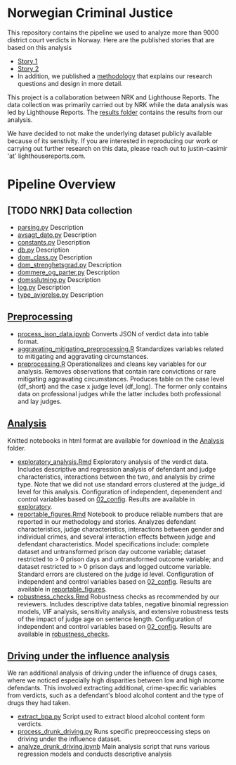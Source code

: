 # Norwegian Criminal Justice

This repository contains the pipeline we used to analyze more than 9000 district court verdicts in Norway. Here are the published stories that are based on this analysis
- [Story 1](https://www.nrk.no/1.17178868)
- [Story 2](https://www.nrk.no/1.17176807)
- In addition, we published a [methodology](https://www.lighthousereports.com/methodology/norway_criminal_justice/) that explains our research questions and design in more detail.

This project is a collaboration between NRK and Lighthouse Reports. The data collection was primarily carried out by NRK while the data analysis was led by Lighthouse Reports. The [results folder](https://github.com/Lighthouse-Reports/norwegian_criminal_justice/tree/main/03_results) contains the results from our analysis. 

We have decided to not make the underlying dataset publicly available because of its senstivity. If you are interested in reproducing our work or carrying out further research on this data, please reach out to justin-casimir 'at' lighthousereports.com.

# Pipeline Overview

## [TODO NRK] Data collection
- [parsing.py](https://github.com/Lighthouse-Reports/norwegian_criminal_justice/blob/main/NRK/parsing_verdicts/parsing.py)
Description
- [avsagt_dato.py](https://github.com/Lighthouse-Reports/norwegian_criminal_justice/blob/main/NRK/parsing_verdicts/helpers/avsagt_dato.py)
Description
- [constants.py](https://github.com/Lighthouse-Reports/norwegian_criminal_justice/blob/main/NRK/parsing_verdicts/helpers/constants.py)
Description
- [db.py](https://github.com/Lighthouse-Reports/norwegian_criminal_justice/blob/main/NRK/parsing_verdicts/helpers/db.py)
Description
- [dom_class.py](https://github.com/Lighthouse-Reports/norwegian_criminal_justice/blob/main/NRK/parsing_verdicts/helpers/dom_class.py)
Description
- [dom_strenghetsgrad.py](https://github.com/Lighthouse-Reports/norwegian_criminal_justice/blob/main/NRK/parsing_verdicts/helpers/dom_strenghetsgrad.py)
Description
- [dommere_og_parter.py](https://github.com/Lighthouse-Reports/norwegian_criminal_justice/blob/main/NRK/parsing_verdicts/helpers/dommere_og_parter.py)
Description
- [domsslutning.py](https://github.com/Lighthouse-Reports/norwegian_criminal_justice/blob/main/NRK/parsing_verdicts/helpers/domsslutning.py)
Description
- [log.py](https://github.com/Lighthouse-Reports/norwegian_criminal_justice/blob/main/NRK/parsing_verdicts/helpers/log.py)
Description
- [type_avjorelse.py](https://github.com/Lighthouse-Reports/norwegian_criminal_justice/blob/main/NRK/parsing_verdicts/helpers/type_avgjorelse.py)
Description

## [Preprocessing](https://github.com/Lighthouse-Reports/norwegian_criminal_justice/tree/main/04_preprocessing)
- [process_json_data.ipynb](https://github.com/Lighthouse-Reports/norwegian_criminal_justice/blob/main/04_preprocessing/process_json_data.ipynb)
Converts JSON of verdict data into table format.
- [aggravating_mitigating_preprocessing.R](https://github.com/Lighthouse-Reports/norwegian_criminal_justice/blob/main/04_preprocessing/aggravating_mitigating_preprocessing.R)
Standardizes variables related to mitigating and aggravating circumstances.
- [preprocessing.R](https://github.com/Lighthouse-Reports/norwegian_criminal_justice/blob/main/04_preprocessing/preprocessing.R)
Operationalizes and cleans key variables for our analysis. Removes observations that contain rare convictions or rare mitigating aggravating circumstances. Produces table on the case level (df_short) and the case x judge level (df_long). The former only contains data on professional judges while the latter includes both professional and lay judges.

## [Analysis](https://github.com/Lighthouse-Reports/norwegian_criminal_justice/tree/main/05_notebooks)
Knitted notebooks in html format are available for download in the [Analysis](https://github.com/Lighthouse-Reports/norwegian_criminal_justice/tree/main/05_notebooks) folder.
- [exploratory_analysis.Rmd](https://github.com/Lighthouse-Reports/norwegian_criminal_justice/blob/main/05_notebooks/exploratory_analysis.Rmd)
Exploratory analysis of the verdict data. Includes descriptive and regression analysis of defendant and judge characteristics, interactions between the two, and analysis by crime type. Note that we did not use standard errors clustered at the judge_id level for this analysis. Configuration of independent, depenendent and control variables based on [02_config](https://github.com/Lighthouse-Reports/norwegian_criminal_justice/tree/main/02_config). Results are available in [exploratory](https://github.com/Lighthouse-Reports/norwegian_criminal_justice/tree/main/03_results/exploratory).
- [reportable_figures.Rmd](https://github.com/Lighthouse-Reports/norwegian_criminal_justice/blob/main/05_notebooks/reportable_figures.Rmd) Notebook to produce reliable numbers that are reported in our methodology and stories. Analyzes defendant characteristics, judge characteristics, interactions between gender and individual crimes, and several interaction effects between judge and defendant characteristics. Model specifications include: complete dataset and untransformed prison day outcome variable; dataset restricted to > 0 prison days and untransformed outcome variable; and dataset restricted to > 0 prison days and logged outcome variable. Standard errors are clustered on the judge id level. Configuration of independent and control variables based on [02_config](https://github.com/Lighthouse-Reports/norwegian_criminal_justice/tree/main/02_config). Results are available in [reportable_figures](https://github.com/Lighthouse-Reports/norwegian_criminal_justice/tree/main/03_results/reportable_figures).
- [robustness_checks.Rmd](https://github.com/Lighthouse-Reports/norwegian_criminal_justice/blob/main/05_notebooks/robustness_checks.Rmd) Robustness checks as recommended by our reviewers. Includes descriptive data tables, negative binomial regression models, VIF analysis, sensitivity analysis, and extensive robustness tests of the impact of judge age on sentence length. Configuration of independent and control variables based on [02_config](https://github.com/Lighthouse-Reports/norwegian_criminal_justice/tree/main/02_config). Results are available in [robustness_checks](https://github.com/Lighthouse-Reports/norwegian_criminal_justice/tree/main/03_results/robustness_checks).

## [Driving under the influence analysis](https://github.com/Lighthouse-Reports/norwegian_criminal_justice/tree/main/06_drunk_driving)
We ran additional analysis of driving under the influence of drugs cases, where we noticed especially high disparities between low and high income defendants. This involved extracting additional, crime-specific variables from verdicts, such as a defendant's blood alcohol content and the type of drugs they had taken. 
- [extract_bpa.py](https://github.com/Lighthouse-Reports/norwegian_criminal_justice/blob/main/06_drunk_driving/extract_bpa.py) Script used to extract blood alcohol content form verdicts.
- [process_drunk_driving.py](https://github.com/Lighthouse-Reports/norwegian_criminal_justice/blob/main/06_drunk_driving/process_drunk_driving.py) Runs specific prepreoccessing steps on driving under the influence dataset.
- [analyze_drunk_driving.ipynb](https://github.com/Lighthouse-Reports/norwegian_criminal_justice/blob/main/06_drunk_driving/analyze_drunk_driving.ipynb) Main analysis script that runs  various regression models and conducts descriptive analysis 




